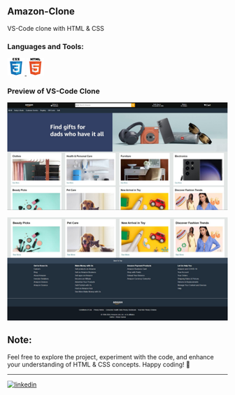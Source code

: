 ## Amazon-Clone
VS-Code clone with HTML & CSS

<h3 align="left">Languages and Tools:</h3>
<p align="left"> 
  <a href="https://www.w3schools.com/css/" target="_blank" rel="noreferrer"> 
    <img src="https://raw.githubusercontent.com/devicons/devicon/master/icons/css3/css3-original-wordmark.svg" alt="css3" width="40" height="40"/> 
  </a> 
  <a href="https://www.w3.org/html/" target="_blank" rel="noreferrer"> 
    <img src="https://raw.githubusercontent.com/devicons/devicon/master/icons/html5/html5-original-wordmark.svg" alt="html5" width="40" height="40"/> 
  </a> 
</p>

<h3>Preview of VS-Code Clone</h3>


![Part-1](https://github.com/khizar457/Amazon-Clone/blob/main/assets/demo_pics/Part-1.jpg)


![Part-2](https://github.com/khizar457/Amazon-Clone/blob/main/assets/demo_pics/Part-2.jpg)

## Note:
Feel free to explore the project, experiment with the code, and enhance your understanding of HTML & CSS concepts. Happy coding! 🚀

---

[![linkedin](https://img.shields.io/badge/linkedin-0A66C2?style=for-the-badge&logo=linkedin&logoColor=white)](https://www.linkedin.com/in/khizarqamar/)
